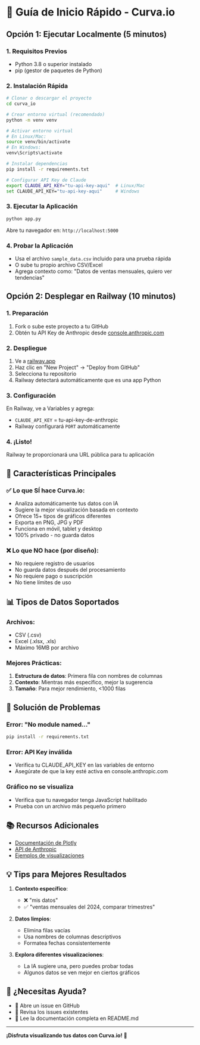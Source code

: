 # 🚀 Guía de Inicio Rápido - Curva.io

## Opción 1: Ejecutar Localmente (5 minutos)

### 1. Requisitos Previos
- Python 3.8 o superior instalado
- pip (gestor de paquetes de Python)

### 2. Instalación Rápida

```bash
# Clonar o descargar el proyecto
cd curva_io

# Crear entorno virtual (recomendado)
python -m venv venv

# Activar entorno virtual
# En Linux/Mac:
source venv/bin/activate
# En Windows:
venv\Scripts\activate

# Instalar dependencias
pip install -r requirements.txt

# Configurar API Key de Claude
export CLAUDE_API_KEY="tu-api-key-aqui"  # Linux/Mac
set CLAUDE_API_KEY="tu-api-key-aqui"     # Windows
```

### 3. Ejecutar la Aplicación

```bash
python app.py
```

Abre tu navegador en: `http://localhost:5000`

### 4. Probar la Aplicación
- Usa el archivo `sample_data.csv` incluido para una prueba rápida
- O sube tu propio archivo CSV/Excel
- Agrega contexto como: "Datos de ventas mensuales, quiero ver tendencias"

## Opción 2: Desplegar en Railway (10 minutos)

### 1. Preparación
1. Fork o sube este proyecto a tu GitHub
2. Obtén tu API Key de Anthropic desde [console.anthropic.com](https://console.anthropic.com)

### 2. Despliegue
1. Ve a [railway.app](https://railway.app)
2. Haz clic en "New Project" → "Deploy from GitHub"
3. Selecciona tu repositorio
4. Railway detectará automáticamente que es una app Python

### 3. Configuración
En Railway, ve a Variables y agrega:
- `CLAUDE_API_KEY` = tu-api-key-de-anthropic
- Railway configurará `PORT` automáticamente

### 4. ¡Listo!
Railway te proporcionará una URL pública para tu aplicación

## 🎯 Características Principales

### ✅ Lo que SÍ hace Curva.io:
- Analiza automáticamente tus datos con IA
- Sugiere la mejor visualización basada en contexto
- Ofrece 15+ tipos de gráficos diferentes
- Exporta en PNG, JPG y PDF
- Funciona en móvil, tablet y desktop
- 100% privado - no guarda datos

### ❌ Lo que NO hace (por diseño):
- No requiere registro de usuarios
- No guarda datos después del procesamiento
- No requiere pago o suscripción
- No tiene límites de uso

## 📊 Tipos de Datos Soportados

### Archivos:
- CSV (.csv)
- Excel (.xlsx, .xls)
- Máximo 16MB por archivo

### Mejores Prácticas:
1. **Estructura de datos**: Primera fila con nombres de columnas
2. **Contexto**: Mientras más específico, mejor la sugerencia
3. **Tamaño**: Para mejor rendimiento, <1000 filas

## 🔧 Solución de Problemas

### Error: "No module named..."
```bash
pip install -r requirements.txt
```

### Error: API Key inválida
- Verifica tu CLAUDE_API_KEY en las variables de entorno
- Asegúrate de que la key esté activa en console.anthropic.com

### Gráfico no se visualiza
- Verifica que tu navegador tenga JavaScript habilitado
- Prueba con un archivo más pequeño primero

## 📚 Recursos Adicionales

- [Documentación de Plotly](https://plotly.com/python/)
- [API de Anthropic](https://docs.anthropic.com)
- [Ejemplos de visualizaciones](https://plotly.com/python/basic-charts/)

## 💡 Tips para Mejores Resultados

1. **Contexto específico**: 
   - ❌ "mis datos"
   - ✅ "ventas mensuales del 2024, comparar trimestres"

2. **Datos limpios**:
   - Elimina filas vacías
   - Usa nombres de columnas descriptivos
   - Formatea fechas consistentemente

3. **Explora diferentes visualizaciones**:
   - La IA sugiere una, pero puedes probar todas
   - Algunos datos se ven mejor en ciertos gráficos

## 🤝 ¿Necesitas Ayuda?

- 📧 Abre un issue en GitHub
- 💬 Revisa los issues existentes
- 📖 Lee la documentación completa en README.md

---

**¡Disfruta visualizando tus datos con Curva.io!** 🎉
